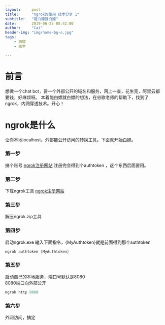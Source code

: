 ```yaml
---
layout:     post
title:      "ngrok的使用 技术分享 1"
subtitle:   "能白嫖就白嫖"
date:       2019-06-25 08:42:00
author:     "Cai"
header-img: "img/home-bg-o.jpg"
tags:
    - 白嫖
    - 技术

---
```

# 前言
想做一个chat bot，要一个外部公开的域名和服务，网上一查，花生壳，阿里云都要钱，好麻烦呀。
本着能白嫖就白嫖的想法，在谷歌老师的帮助下，找到了ngrok，内网穿透技术。开心！

# ngrok是什么
让你本地localhost，外部能公开访问的转换工具。下面就开始白嫖。
### 第一步
搞个账号   [ngrok注册网站](https://dashboard.ngrok.com/signup)
注册完会得到个authtoken ，这个东西后面要用。
### 第二步
下载ngrok工具  [ngrok注册网站](https://ngrok.com/download)
### 第三步
解压ngrok.zip工具
### 第四步
启动ngrok.exe
输入下面指令，{MyAuthtoken}就是前面得到那个authtoken<br>
```java
ngrok authtoken {MyAuthtoken}
```
### 第五步
启动自己的本地服务，端口号默认是8080<br>
8080端口向外部公开<br>
```java
ngrok http 8080
```
### 第六步
外网访问，搞定
